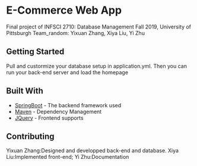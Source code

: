 # E-Commerce Web App


Final project of INFSCI 2710: Database Management Fall 2019, University of Pittsburgh
Team_random:
Yixuan Zhang,
Xiya Liu,
Yi Zhu

## Getting Started

Pull and custormize your database setup in application.yml. Then you can run your back-end server and load the homepage


## Built With

* [SpringBoot](https://spring.io/projects/spring-boot) - The backend framework used
* [Maven](https://maven.apache.org/) - Dependency Management
* [JQuery](https://jquery.com/) - Frontend supports

## Contributing
Yixuan Zhang:Designed and developped back-end and database.
Xiya Liu:Implemented front-end;
Yi Zhu:Documentation


